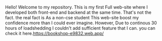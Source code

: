 Hello! Welcome to my repository.
This is my first Full web-site where I developed both front-end and backend at the same time.
That's not the fact. the real fact is As a non-cse student This web-site boost my confidence more than I could ever imagine.
However, Due to continous 30 hours of  loadshedding I couldn't add sufficient feature that I can. you can check it here.https://bookshop-e9832.web.app/